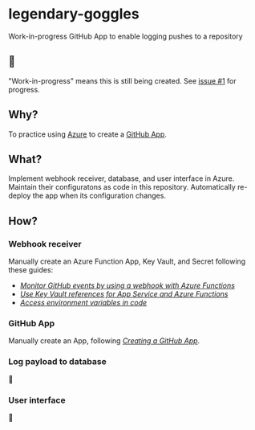 # legendary-goggles
Work-in-progress GitHub App to enable logging pushes to a repository

## :construction:

"Work-in-progress" means this is still being created. See [issue #1](https://github.com/solvaholic/legendary-goggles/issues/1) for progress.

## Why?
To practice using [Azure] to create a [GitHub App].

## What?
Implement webhook receiver, database, and user interface in Azure. Maintain their configuratons as code in this repository. Automatically re-deploy the app when its configuration changes.

## How?
### Webhook receiver
Manually create an Azure Function App, Key Vault, and Secret following these guides:

- [_Monitor GitHub events by using a webhook with Azure Functions_](https://docs.microsoft.com/learn/modules/monitor-github-events-with-a-function-triggered-by-a-webhook/)
- [_Use Key Vault references for App Service and Azure Functions_](https://docs.microsoft.com/azure/app-service/app-service-key-vault-references)
- [_Access environment variables in code_](https://docs.microsoft.com/azure/azure-functions/functions-reference-node?tabs=v2#access-environment-variables-in-code)

### GitHub App
Manually create an App, following [_Creating a GitHub App_](https://docs.github.com/developers/apps/building-github-apps/creating-a-github-app).

### Log payload to database
:shrug:


### User interface
:shrug:


[Azure]: https://azure.microsoft.com
[GitHub App]: https://docs.github.com/developers/apps/getting-started-with-apps/about-apps
